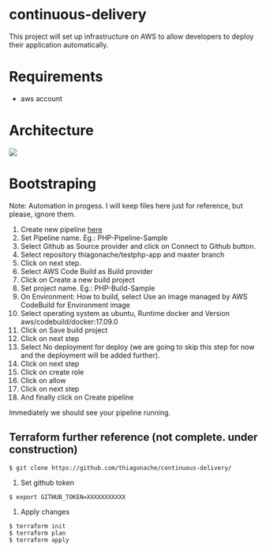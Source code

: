 # continuous-delivery
This project will set up infrastructure on AWS to allow developers to deploy their application automatically.

# Requirements
* aws account

# Architecture

<img src="https://github.com/thiagonache/continuous-delivery/blob/master/CI_CD%20platform%20-%20Page%201.png">

# Bootstraping
Note: Automation in progess. I will keep files here just for reference, but please, ignore them.

1. Create new pipeline <a href="https://console.aws.amazon.com/codepipeline/home?region=us-east-1#/create">here</a>
1. Set Pipeline name.
Eg.: PHP-Pipeline-Sample
1. Select Github as Source provider and click on Connect to Github button.
1. Select repository thiagonache/testphp-app and master branch
1. Click on next step.
1. Select AWS Code Build as Build provider
1. Click on Create a new build project
1. Set project name.
Eg.: PHP-Build-Sample
1. On Environment: How to build, select Use an image managed by AWS CodeBuild for Environment image
1. Select operating system as ubuntu, Runtime docker and Version aws/codebuild/docker:17.09.0
1. Click on Save build project
1. Click on next step
1. Select No deployment for deploy (we are going to skip this step for now and the deployment will be added further).
1. Click on next step
1. Click on create role
1. Click on allow
1. Click on next step
1. And finally click on Create pipeline

Immediately we should see your pipeline running.


## Terraform further reference (not complete. under construction)
```
$ git clone https://github.com/thiagonache/continuous-delivery/
```

1. Set github token
```
$ export GITHUB_TOKEN=XXXXXXXXXXX
```

1. Apply changes
```
$ terraform init
$ terraform plan
$ terraform apply
```
